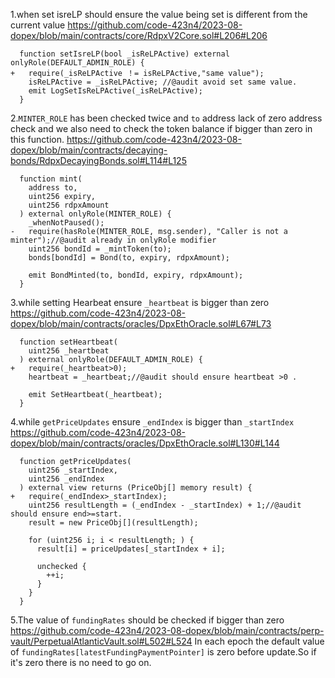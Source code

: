 1.when set isreLP should ensure the value being set is different from the current value
https://github.com/code-423n4/2023-08-dopex/blob/main/contracts/core/RdpxV2Core.sol#L206#L206
```solidity
  function setIsreLP(bool _isReLPActive) external onlyRole(DEFAULT_ADMIN_ROLE) {
+   require(_isReLPActive ！= isReLPActive,"same value"); 
    isReLPActive = _isReLPActive; //@audit avoid set same value.
    emit LogSetIsReLPActive(_isReLPActive);
  }
```

2.`MINTER_ROLE` has been checked twice and `to` address lack of zero address check and we also need to check the token balance if bigger than zero in this function.
https://github.com/code-423n4/2023-08-dopex/blob/main/contracts/decaying-bonds/RdpxDecayingBonds.sol#L114#L125
```solidity
  function mint(
    address to,
    uint256 expiry,
    uint256 rdpxAmount
  ) external onlyRole(MINTER_ROLE) {
    _whenNotPaused();
-   require(hasRole(MINTER_ROLE, msg.sender), "Caller is not a minter");//@audit already in onlyRole modifier
    uint256 bondId = _mintToken(to);
    bonds[bondId] = Bond(to, expiry, rdpxAmount);

    emit BondMinted(to, bondId, expiry, rdpxAmount);
  }
```

3.while setting Hearbeat ensure `_heartbeat` is bigger than zero
https://github.com/code-423n4/2023-08-dopex/blob/main/contracts/oracles/DpxEthOracle.sol#L67#L73
```solidity
  function setHeartbeat(
    uint256 _heartbeat
  ) external onlyRole(DEFAULT_ADMIN_ROLE) {
+   require(_heartbeat>0);
    heartbeat = _heartbeat;//@audit should ensure heartbeat >0 .

    emit SetHeartbeat(_heartbeat);
  }
```

4.while `getPriceUpdates` ensure `_endIndex` is bigger than `_startIndex`
https://github.com/code-423n4/2023-08-dopex/blob/main/contracts/oracles/DpxEthOracle.sol#L130#L144
```solidity
  function getPriceUpdates(
    uint256 _startIndex,
    uint256 _endIndex
  ) external view returns (PriceObj[] memory result) {
+   require(_endIndex>_startIndex);
    uint256 resultLength = (_endIndex - _startIndex) + 1;//@audit should ensure end>=start.
    result = new PriceObj[](resultLength);

    for (uint256 i; i < resultLength; ) {
      result[i] = priceUpdates[_startIndex + i];

      unchecked {
        ++i;
      }
    }
  }
```
5.The value of `fundingRates` should be checked if bigger than zero
https://github.com/code-423n4/2023-08-dopex/blob/main/contracts/perp-vault/PerpetualAtlanticVault.sol#L502#L524
In each epoch the default value of `fundingRates[latestFundingPaymentPointer]` is zero before update.So if it's zero there is no need to go on.
